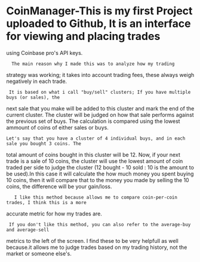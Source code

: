 # CoinManager-This is my first Project uploaded to Github, It is an interface for viewing and placing trades
using Coinbase pro's API keys.

      The main reason why I made this was to analyze how my trading
strategy was working; it takes into account trading fees, these always weigh negatively in each
trade.

	 It is based on what i call "buy/sell" clusters; If you have multiple buys (or sales), the
next sale that you make will be added to this cluster and mark the end of the current cluster. The cluster will be judged on how that sale
performs against the previous set of buys. The calculation is compared using the lowest ammount
of coins of either sales or buys.

	Let's say that you have a cluster of 4 individual buys, and in each sale you bought 3 coins. The
total amount of coins bought in this cluster will be 12. Now, if your next trade is a sale of 10
coins, the cluster will use the lowest amount of coin traded per side to judge the cluster
(12 bought - 10 sold : 10 is the amount to be used).In this case it will calculate the how much
money you spent buying 10 coins, then it will compare that to the money you made by selling the 10
coins, the difference will be your gain/loss.

       I like this method because allows me to compare coin-per-coin trades, I think this is a more
accurate metric for how my trades are.


	 If you don't like this method, you can also refer to the average-buy and average-sell
metrics to the left of the screen. I find these to be very helpfull as well because.it allows me to
judge trades based on my trading history, not the market or someone else's. 
